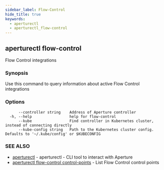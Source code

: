 ```yaml
---
sidebar_label: Flow-Control
hide_title: true
keywords:
  - aperturectl
  - aperturectl_flow-control
---
```


## aperturectl flow-control

Flow Control integrations

### Synopsis

Use this command to query information about active Flow Control integrations

### Options

```
      --controller string    Address of Aperture controller
  -h, --help                 help for flow-control
      --kube                 Find controller in Kubernetes cluster, instead of connecting directly
      --kube-config string   Path to the Kubernetes cluster config. Defaults to '~/.kube/config' or $KUBECONFIG
```

### SEE ALSO

- [aperturectl](/reference/aperturectl/aperturectl.md) - aperturectl - CLI tool to interact with Aperture
- [aperturectl flow-control control-points](/reference/aperturectl/flow-control/control-points/control-points.md) - List Flow Control control points
